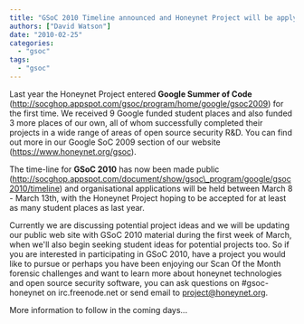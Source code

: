 ```yaml
---
title: "GSoC 2010 Timeline announced and Honeynet Project will be applying"
authors: ["David Watson"]
date: "2010-02-25"
categories: 
  - "gsoc"
tags: 
  - "gsoc"
---
```


Last year the Honeynet Project entered **Google Summer of Code** (http://socghop.appspot.com/gsoc/program/home/google/gsoc2009) for the first time. We received 9 Google funded student places and also funded 3 more places of our own, all of whom successfully completed their projects in a wide range of areas of open source security R&D. You can find out more in our Google SoC 2009 section of our website (https://www.honeynet.org/gsoc).  
  
The time-line for **GSoC 2010** has now been made public (http://socghop.appspot.com/document/show/gsoc\_program/google/gsoc2010/timeline) and organisational applications will be held between March 8 - March 13th, with the Honeynet Project hoping to be accepted for at least as many student places as last year.  
  
Currently we are discussing potential project ideas and we will be updating our public web site with GSoC 2010 material during the first week of March, when we'll also begin seeking student ideas for potential projects too. So if you are interested in participating in GSoC 2010, have a project you would like to pursue or perhaps you have been enjoying our Scan Of the Month forensic challenges and want to learn more about honeynet technologies and open source security software, you can ask questions on #gsoc-honeynet on irc.freenode.net or send email to project@honeynet.org.  
  
More information to follow in the coming days...
